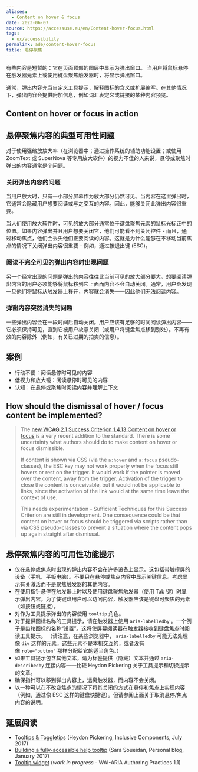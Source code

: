 ```yaml
---
aliases:
  - Content on hover & focus
date: 2023-06-07
source: https://accessuse.eu/en/Content-hover-focus.html
tags:
  - ux/accessibility
permalink: ade/content-hover-focus
title: 悬停聚焦
---
```

有些内容是短暂的：它在页面顶部的图层中显示为弹出窗口。
当用户将鼠标悬停在触发器元素上或使用键盘聚焦触发器时，将显示弹出窗口。

通常，弹出内容充当自定义工具提示，解释图标的含义或扩展缩写。在其他情况下，弹出内容会提供附加信息，例如词汇表定义或链接的某种内容预览。

## Content on hover or focus in action

## 悬停聚焦内容的典型可用性问题

对于使用强缩放放大率（在浏览器中；通过操作系统的辅助功能设置；或使用 ZoomText 或 SuperNova 等专用放大软件）的视力不佳的人来说，悬停或聚焦时弹出的内容通常是个问题。

### 关闭弹出内容的问题

当用户放大时，只有一小部分屏幕作为放大部分仍然可见。当内容在这里弹出时，它通常会隐藏用户想要阅读或与之交互的内容。因此，能够关闭此弹出内容很重要。

当人们使用放大软件时，可见的放大部分通常位于键盘聚焦元素的鼠标光标正中的位置。如果内容弹出并且用户想要关闭它，他们可能看不到关闭控件 - 而且，通过移动焦点，他们会丢失他们正要阅读的内容。这就是为什么能够在不移动当前焦点的情况下关闭弹出内容很重要 - 例如，通过按退出键 (ESC)。

### 阅读不完全可见的弹出内容时出现问题

另一个经常出现的问题是弹出的内容往往比当前可见的放大部分要大。想要阅读弹出内容的用户必须能够将鼠标移到它上面而内容不会自动关闭。通常，用户会发现一旦他们将鼠标从触发器上移开，内容就会消失——因此他们无法阅读内容。

### 弹窗内容突然消失的问题

一些弹出内容会在一段时间后自动关闭。用户应该有足够的时间阅读弹出内容——它必须保持可见，直到它被用户故意关闭（或用户将键盘焦点移到别处）。不再有效的内容除外（例如，有关已过期的拍卖的信息）。

## 案例

- 行动不便：阅读悬停时可见的内容
- 低视力和放大镜：阅读悬停时可见的内容
- 认知：在悬停或聚焦时阅读内容并理解上下文

## How should the dismissal of hover / focus content be implemented?

>The [new WCAG 2.1 Success Criterion 1.4.13 Content on hover or focus](https://www.w3.org/TR/WCAG21/#content-on-hover-or-focus) is a very recent addition to the standard. There is some uncertainty what authors should do to make content on hover or focus dismissible.
>
>If content is shown via CSS (via the `a:hover` and `a:focus` pseudo-classes), the ESC key may not work properly when the focus still hovers or rest on the trigger. It would work if the pointer is moved over the content, away from the trigger. Activation of the trigger to close the content is conceivable, but it would not be applicable to links, since the activation of the link would at the same time leave the context of use.
>
>This needs experimentation - Sufficient Techniques for this Success Criterion are still in development. One consequence could be that content on hover or focus should be triggered via scripts rather than via CSS pseudo-classes to prevent a situation where the content pops up again straight after dismissal.

## 悬停聚焦内容的可用性功能提示

- 仅在悬停或焦点时出现的弹出内容不会在许多设备上显示。这包括带触摸屏的设备（手机、平板电脑）。不要只在悬停或焦点内容中显示关键信息。考虑显示有关激活而不是聚焦触发器的其他内容。
- 在使用指针悬停在触发器上时以及使用键盘聚焦触发器（使用 Tab 键）时显示弹出内容。为了使键盘用户可以访问内容，触发器应该是键盘可聚焦的元素（如按钮或链接）。
- 对作为工具提示弹出的内容使用 `tooltip` 角色。
- 对于提供图标名称的工具提示，请在触发器上使用 `aria-labelledby` 。一个例子是齿轮图标的名称“设置”。这将使屏幕阅读器在触发器接收到键盘焦点时阅读工具提示。 （请注意，在某些浏览器中， `aria-labelledby` 可能无法处理像 `div` 这样的元素，这些元素不是本机交互的，或者没有像 `role="button"` 那样分配给它的适当角色。）
- 如果工具提示包含其他文本，请为标签提供（隐藏）文本并通过 `aria-describedby` 连接内容——比较 Heydon Pickering 关于工具提示和切换提示的文章。
- 确保指针可以移到弹出内容上，远离触发器，而内容不会关闭。
- 以一种可以在不改变焦点的情况下将其关闭的方式在悬停和焦点上实现内容（例如，通过像 ESC 这样的键盘快捷键）。但请参阅上面关于取消悬停/焦点内容的说明。

## 延展阅读

- [Tooltips & Toggletips](https://inclusive-components.design/tooltips-toggletips/) (Heydon Pickering, Inclusive Components, July 2017)
- [Building a fully-accessible help tooltip](https://www.sarasoueidan.com/blog/accessible-tooltips/) (Sara Soueidan, Personal blog, January 2017)
- [Tooltip widget](https://www.w3.org/TR/wai-aria-practices-1.1/#tooltip) (_work in progress_ - WAI-ARIA Authoring Practices 1.1)